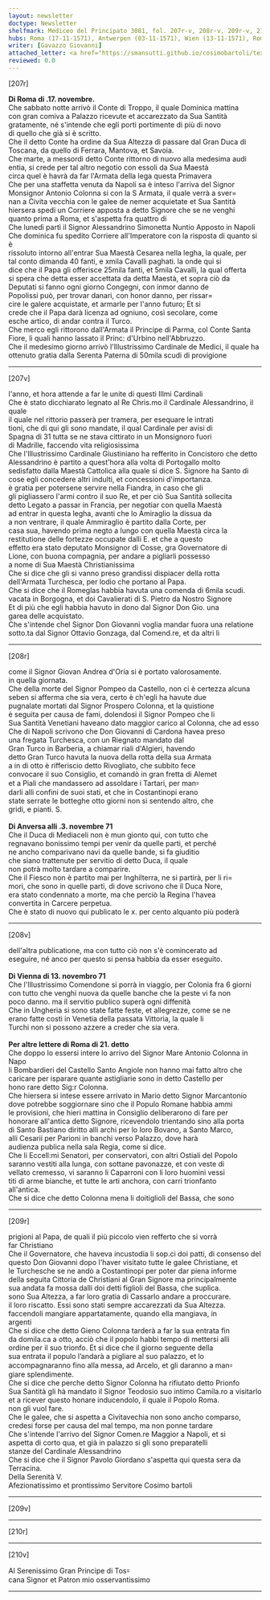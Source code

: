 ```yaml
---
layout: newsletter
doctype: Newsletter
shelfmark: Mediceo del Principato 3081, fol. 207r-v, 208r-v, 209r-v, 210r-v
hubs: Roma (17-11-1571), Antwerpen (03-11-1571), Wien (13-11-1571), Roma (21-11-1571)
writer: [Gavazzo Giovanni]
attached_letter: <a href="https://smansutti.github.io/cosimobartoli/texts/Carteggio_Universale_055,Carteggio_Universale_056,2980_063/">Carteggio_Universale_055,Carteggio_Universale_056,2980_063</a>
reviewed: 0.0
---
```


[207r]  
  
  
<strong>Di Roma di .17. novembre.</strong>  
Che sabbato notte arrivò il Conte di Troppo, il quale Dominica mattina  
con gran comiva a Palazzo ricevute et accarezzato da Sua Santità  
gratamente, né s'intende che egli porti portimente di più di novo  
di quello che già si è scritto.  
Che il detto Conte ha ordine da Sua Altezza di passare dal Gran Duca di  
Toscana, da quello di Ferrara, Mantova, et Savoia.  
Che marte, a messordi detto Conte rittorno di nuovo alla medesima audi  
entia, si crede per tal altro negotio con essoli da Sua Maestà  
circa quel è havrà da far l'Armata della lega questa Primavera  
Che per una staffetta venuta da Napoli sa è inteso l'arriva del Signor  
Monsignor Antonio Colonna si con la S Armata, il quale verrà a sver=  
nan a Civita vecchia con le galee de nemer acquietate et Sua Santità  
hiersera spedi un Corriere apposta a detto Signore che se ne venghi  
quanto prima a Roma, et s'aspetta fra quattro di  
Che lunedì partì il Signor Alessandrino Simonetta Nuntio Apposto in Napoli  
Che dominica fu spedito Corriere all'Imperatore con la risposta di quanto si è  
rissoluto intorno all'entrar Sua Maestà Cesarea nella legha, la quale, per  
tal conto dimanda 40 fanti, e xmila Cavalli paghati. la onde qui si  
dice che il Papa gli offerisce 25mila fanti, et 5mila Cavalli, la qual offerta  
si spera che detta esser accettata da detta Maestà, et sopra ciò da  
Deputati si fanno ogni giorno Congegni, con inmor danno de  
Popolissi può, per trovar danari, con honor danno, per rissar=  
cire le galere acquistate, et armarle per l'anno futuro; Et si  
crede che il Papa darà licenza ad ogniuno, così secolare, come  
esche artico, di andar contra il Turco.  
Che merco egli rittorono dall'Armata il Principe di Parma, col Conte Santa  
Fiore, li quali hanno lassato il Princ: d'Urbino nell'Abbruzzo.  
Che il medesimo giorno arrivò l'Illustrissimo Cardinale de Medici, il quale ha  
ottenuto gratia dalla Serenta Paterna di 50mila scudi di provigione  
  
---  

[207v]  
  
  
l'anno, et hora attende a far le unite di questi Illmi Cardinali  
Che è stato dicchiarato legnato al Re Chris.mo il Cardinale Alessandrino, il quale  
il quale nel rittorio passerà per tramera, per esequare le intrati  
tioni, che di qui gli sono mandate, il qual Cardinale per avisi di  
Spagna di 31 tutta se ne stava cittirato in un Monsignoro fuori  
di Madrille, faccendo vita religiosissima  
Che l'Illustrissimo Cardinale Giustiniano ha refferito in Concistoro che detto  
Alessandrino è partito a quest’hora alla volta di Portogallo molto  
sedisfatto dalla Maestà Cattolica alla quale si dice S. Signore ha Santo di  
cose egli concedere altri indulti, et concessioni d'importanza.  
è gratia per potersene servire nella Fiandra, in caso che gli  
gli pigliassero l'armi contro il suo Re, et per ciò Sua Santità sollecita  
detto Legato a passar in Francia, per negotiar con quella Maestà  
ad entrar in questa legha, avanti che lo Amiraglio la dissua da  
a non ventrare, il quale Ammiraglio è partito dalla Corte, per  
casa sua, havendo prima negto a lungo con quella Maestà circa la  
restitutione delle fortezze occupate dalli E. et che a questo  
effetto era stato deputato Monsignor di Cosse, gra Governatore di  
Lione, con buona compagnia, per andare a pigliarli possesso  
a nome di Sua Maestà Christianissima  
Che si dice che gli si vanno preso grandissi dispiacer della rotta  
dell'Armata Turchesca, per lodio che portano al Papa.  
Che si dice che il Romeglas habbia havuta una comenda di 6mila scudi.  
vacata in Borgogna, et doi Cavalierati di S. Pietro da Nostro Signore  
Et di più che egli habbia havuto in dono dal Signor Don Gio. una  
garea delle acquistato.  
Che s'intende chel Signor Don Giovanni voglia mandar fuora una relatione  
sotto.ta dal Signor Ottavio Gonzaga, dal Comend.re, et da altri li  
  
---  

[208r]  
  
  
come il Signor Giovan Andrea d'Oria si è portato valorosamente.  
in quella giornata.  
Che della morte del Signor Pompeo da Castello, non ci è certezza alcuna  
seben si afferma che sia vera, certo è ch'egli ha havute due  
pugnalate mortati dal Signor Prospero Colonna, et la quistione  
è seguita per causa de fami, dolendosi il Signor Pompeo che li  
Sua Santità Venetiani haveano dato maggior carico al Colonna, che ad esso  
Che di Napoli scrivono che Don Giovanni di Cardona havea preso  
una fregata Turchesca, con un Riegnato mandato dal  
Gran Turco in Barberia, a chiamar riali d'Algieri, havendo  
detto Gran Turco havuta la nuova della rotta della sua Armata  
a in di otto è rifferiscio detto Rivogliato, che subbito fece  
convocare il suo Consiglio, et comandò in gran fretta di Alemet  
et a Piali che mandassero ad assoldare i Tartari, per man꞊  
darli alli confini de suoi stati, et che in Costantinopi erano  
state serrate le botteghe otto giorni non si sentendo altro, che  
gridi, e pianti. S.  
<br/><strong>Di Anversa alli .3. novembre 71</strong>  
Che il Duca di Mediaceli non è mun gionto qui, con tutto che  
regnavano bonissimo tempi per venir da quelle parti, et perché  
ne ancho comparivano navi da quelle bande, si fa giuditio  
che siano trattenute per servitio di detto Duca, il quale  
non potrà molto tardare a comparire.  
Che il Fiesco non è partito mai per Inghilterra, ne si partirà, per li ri=  
mori, che sono in quelle parti, di dove scrivono che il Duca Nore,  
era stato condennato a morte, ma che perciò la Regina l'havea  
convertita in Carcere perpetua.  
Che è stato di nuovo qui publicato le x. per cento alquanto più poderà  
  
---  

[208v]  
  
  
dell'altra publicatione, ma con tutto ciò non s'è comincerato ad  
eseguire, né anco per questo si pensa habbia da esser eseguito.  
<br/><strong>Di Vienna di 13. novembro 71</strong>  
Che l'Illustrissimo Comendone si porrà in viaggio, per Colonia fra 6 giorni  
con tutto che venghi nuova da quelle banche che la peste vi fa non  
poco danno. ma il servitio publico superà ogni diffenità  
Che in Ungheria si sono state fatte feste, et allegrezze, come se ne  
erano fatte costi in Venetia della passata Vittoria, la quale li  
Turchi non si possono azzere a creder che sia vera.  
<br/><strong>Per altre lettere di Roma di 21. detto</strong>  
Che doppo lo essersi intere lo arrivo del Signor Mare Antonio Colonna in Napo  
li Bombardieri del Castello Santo Angiole non hanno mai fatto altro che  
caricare per isparare quante astigliarie sono in detto Castello per  
hono rare detto Sig:r Colonna.  
Che hiersera si intese essere arrivato in Mario detto Signor Marcantonio  
dove potrebbe soggiornare sino che il Populo Romane habbia ammi  
le provisioni, che hieri mattina in Consiglio deliberarono di fare per  
honorare all'antica detto Signore, ricevendolo trientando sino alla porta  
di Santo Bastiano diritto alli archi per lo loro Bovano, a Santo Marco,  
alli Cesarii per Parioni in banchi verso Palazzo, dove harà  
audienza publica nella sala Regia, come si dice.  
Che li Eccell:mi Senatori, per conservatori, con altri Ostiali del Popolo  
saranno vestiti alla lunga, con sottane pavonazze, et con veste di  
vellato cremesso, vi saranno li Caparroni con li loro huomini vessi  
titi di arme bianche, et tutte le arti anchora, con carri trionfanto  
all'antica.  
Che si dice che detto Colonna mena li doitiglioli del Bassa, che sono  
  
---  

[209r]  
  
  
prigioni al Papa, de quali il più piccolo vien refferto che si vorrà  
far Christiano  
Che il Governatore, che haveva incustodia li sop.ci doi patti, di consenso del  
questo Don Giovanni dopo l'haver visitato tutte le galee Christiane, et  
le Turchesche se ne andò a Costantinopi per poter dar piena informe  
della seguita Cittoria de Christiani al Gran Signore ma principalmente  
sua andata fa mossa dalli doi detti figlioli del Bassa, che suplica.  
sono Sua Altezza, a far loro gratia di Cassarlo andare a proccurare.  
il loro riscatto. Essi sono stati sempre accarezzati da Sua Altezza.  
faccendoli mangiare appartatamente, quando ella mangiava, in  
argenti  
Che si dice che detto Gieno Colonna tarderà a far la sua entrata fin  
da domila.ca a otto, acciò che il popolo habbi tempo di mettersi alli  
ordine per il suo trionfo. Et si dice che il giorno seguente della  
sua entrata il populo l’andarà a pigliare al suo palazzo, et lo  
accompagnaranno fino alla messa, ad Arcelo, et gli daranno a man꞊  
giare splendimente.  
Che si dice che perche detto Signor Colonna ha rifiutato detto Prionfo  
Sua Santità gli hà mandato il Signor Teodosio suo intimo Camila.ro a visitarlo  
et a ricever questo honare inducendolo, il quale il Popolo Roma.  
non gli vuol fare.  
Che le galee, che si aspetta a Civitavechia non sono ancho comparso,  
credesi forse per causa del mal tempo, ma non ponne tardare  
Che s'intende l'arrivo del Signor Comen.re Maggior a Napoli, et si  
aspetta di corto qua, et già in palazzo si gli sono preparatelli  
stanze del Cardinale Alessandrino  
Che si dice che il Signor Pavolo Giordano s'aspetta qui questa sera da  
Terracina.  
Della Serenità V.  
Afezionatissimo et prontissimo Servitore Cosimo bartoli  
  
---  

[209v]  
  
  
  
---  

[210r]  
  
  
  
---  

[210v]  
  
  
Al Serenissimo Gran Principe di Tos꞊  
cana Signor et Patron mio osservantissimo  
  
---  

